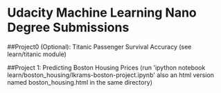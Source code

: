 # Udacity Machine Learning Nano Degree Submissions

##Project0 (Optional): Titanic Passenger Survival Accuracy (see learn/titanic module)

##Project 1: Predicting Boston Housing Prices (run 'ipython notebook learn/boston_housing/Ikrams-boston-project.ipynb' also an html version named boston_housing.html in the same directory)

